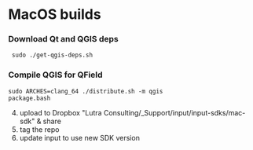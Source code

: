 # MacOS builds

### Download Qt and QGIS deps
   
```
 sudo ./get-qgis-deps.sh
```

### Compile QGIS for QField

```
sudo ARCHES=clang_64 ./distribute.sh -m qgis
package.bash
```

4. upload to Dropbox "Lutra Consulting/_Support/input/input-sdks/mac-sdk" & share
5. tag the repo
6. update input to use new SDK version
